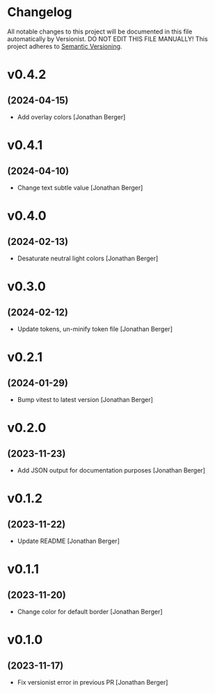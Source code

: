 # Changelog

All notable changes to this project will be documented in this file
automatically by Versionist. DO NOT EDIT THIS FILE MANUALLY!
This project adheres to [Semantic Versioning](http://semver.org/).

# v0.4.2
## (2024-04-15)

* Add overlay colors [Jonathan Berger]

# v0.4.1
## (2024-04-10)

* Change text subtle value [Jonathan Berger]

# v0.4.0
## (2024-02-13)

* Desaturate neutral light colors [Jonathan Berger]

# v0.3.0
## (2024-02-12)

* Update tokens, un-minify token file [Jonathan Berger]

# v0.2.1
## (2024-01-29)

* Bump vitest to latest version [Jonathan Berger]

# v0.2.0
## (2023-11-23)

* Add JSON output for documentation purposes [Jonathan Berger]

# v0.1.2
## (2023-11-22)

* Update README [Jonathan Berger]

# v0.1.1
## (2023-11-20)

* Change color for default border [Jonathan Berger]

# v0.1.0
## (2023-11-17)

* Fix versionist error in previous PR [Jonathan Berger]
